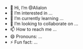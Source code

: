 - 👋 Hi, I’m @Alialon
- 👀 I’m interested in ...
- 🌱 I’m currently learning ...
- 💞️ I’m looking to collaborate on ...
- 📫 How to reach me ...
- 😄 Pronouns: ...
- ⚡ Fun fact: ...

<!---
Alialon/Alialon is a ✨ special ✨ repository because its `README.md` (this file) appears on your GitHub profile.
You can click the Preview link to take a look at your changes.
--->
